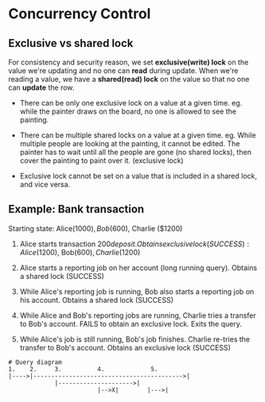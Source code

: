 # Concurrency Control

## Exclusive vs shared lock

For consistency and security reason, we set **exclusive(write) lock** on the value we're updating and no one can **read** during update.
When we're reading a value, we have a **shared(read) lock** on the value so that no one can **update** the row.

- There can be only one exclusive lock on a value at a given time. eg. while the painter draws on the board, no one is allowed to see the painting.

- There can be multiple shared locks on a value at a given time. eg. While multiple people are looking at the painting, it cannot be edited. The painter has to wait until all the people are gone (no shared locks), then cover the painting to paint over it. (exclusive lock)

- Exclusive lock cannot be set on a value that is included in a shared lock, and vice versa.

## Example: Bank transaction

Starting state: Alice($1000), Bob($600), Charlie ($1200)

1. Alice starts transaction $200 deposit. Obtains exclusive lock (SUCCESS): Alice($1200), Bob($600), Charlie ($1200)

2. Alice starts a reporting job on her account (long running query). Obtains a shared lock (SUCCESS)

3. While Alice's reporting job is running, Bob also starts a reporting job on his account. Obtains a shared lock (SUCCESS)

4. While Alice and Bob's reporting jobs are running, Charlie tries a transfer to Bob's account. FAILS to obtain an exclusive lock. Exits the query.

5. While Alice's job is still running, Bob's job finishes. Charlie re-tries the transfer to Bob's account. Obtains an exclusive lock (SUCCESS)

```text
# Query diagram
1.    2.     3.          4.             5.
|---->|------------------------------------------>|
             |--------------------->|
                         |-->X|        |--->|
```

